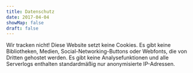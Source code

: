 ```yaml
---
title: Datenschutz
date: 2017-04-04
showMap: false
draft: false
---
```


Wir tracken nicht! Diese Website setzt keine Cookies. Es gibt keine Bibliotheken, Medien, Social-Networking-Buttons oder Webfonts, die von Dritten gehostet werden. Es gibt keine Analysefunktionen und alle Serverlogs enthalten standardmäßig nur anonymisierte IP-Adressen.
